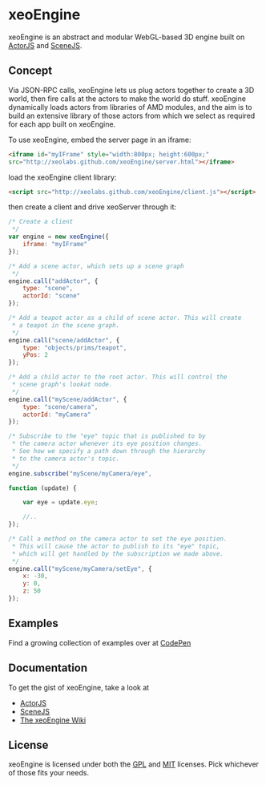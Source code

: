 xeoEngine
=========

xeoEngine is an abstract and modular WebGL-based 3D engine built on [ActorJS](http://actorjs.org) and [SceneJS](http://scenejs.org).

## Concept

Via JSON-RPC calls, xeoEngine lets us plug actors together to create a 3D world, then fire calls at the actors to make the world
 do stuff. xeoEngine dynamically loads actors from libraries of AMD modules, and the aim is to build an extensive library of
 those actors from which we select as required for each app built on xeoEngine.

To use xeoEngine, embed the server page in an iframe:
```html
<iframe id="myIFrame" style="width:800px; height:600px;"
src="http://xeolabs.github.com/xeoEngine/server.html"></iframe>
```
load the xeoEngine client library:
```html
<script src="http://xeolabs.github.com/xeoEngine/client.js"></script>
```
then create a client and drive xeoServer through it:
```javascript
/* Create a client
 */
var engine = new xeoEngine({
    iframe: "myIFrame"
});

/* Add a scene actor, which sets up a scene graph
 */
engine.call("addActor", {
    type: "scene",
    actorId: "scene"
});

/* Add a teapot actor as a child of scene actor. This will create
 * a teapot in the scene graph.
 */
engine.call("scene/addActor", {
    type: "objects/prims/teapot",
    yPos: 2
});

/* Add a child actor to the root actor. This will control the
 * scene graph's lookat node.
 */
engine.call("myScene/addActor", {
    type: "scene/camera",
    actorId: "myCamera"
});

/* Subscribe to the "eye" topic that is published to by
 * the camera actor whenever its eye position changes.
 * See how we specify a path down through the hierarchy
 * to the camera actor's topic.
 */
engine.subscribe("myScene/myCamera/eye",

function (update) {

    var eye = update.eye;

    //..
});

/* Call a method on the camera actor to set the eye position.
 * This will cause the actor to publish to its "eye" topic,
 * which will get handled by the subscription we made above.
 */
engine.call("myScene/myCamera/setEye", {
    x: -30,
    y: 0,
    z: 50
});
```

## Examples
Find a growing collection of examples over at [CodePen](http://codepen.io/collection/BfogF)

## Documentation
To get the gist of xeoEngine, take a look at
* [ActorJS](http://actorjs.org)
* [SceneJS](http://scenejs.org)
* [The xeoEngine Wiki](https://github.com/xeolabs/xeoEngine/wiki)

## License
xeoEngine is licensed under both the [GPL](https://github.com/xeolabs/xeoEngine/blob/master/licenses/GPL_LICENSE.txt)
and [MIT](https://github.com/xeolabs/xeoEngine/blob/master/licenses/MIT_LICENSE.txt) licenses. Pick whichever of those fits your needs.
